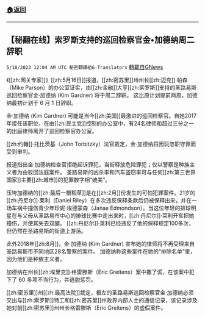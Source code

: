 ###  [:house:返回](README.md)
---


## 【秘翻在线】索罗斯支持的巡回检察官金•加德纳周二辞职
`5/18/2023 12:04 AM UTC 秘密翻譯組G-Translators` [轉載自GNews](https://gnews.org/articles/1309458)

《[[zh:网关专家]]》[[zh:5月16日]]报道，[[zh:密苏里]]州州长[[zh:迈克]]·帕森（Mike Parson）的办公室证实，由[[zh:金融]]大亨[[zh:索罗斯]]支持的圣路易斯巡回检察官金·加德纳 (Kim Gardner) 将于周二辞职。 这比原计划提前两周，加德纳最初计划于 6 月 1 日辞职。

金·加德纳 (Kim Gardner) 可能是当今[[zh:美国]]最激进的巡回检察官。自她2017 年接任该职位，在由[[zh:民主党]]控制的办公室中，有24名律师和超过三分之一的出庭律师离开了巡回检察官办公室。

[[zh:约翰]]·托比茨基（John Torbitzky）法官裁定，金·加德纳将因玩忽职守罪而受到审判。

报道指出金·加德纳检查官拒绝起诉罪犯，当街释放危险罪犯；仅以警察是种族主义者为由驳回法庭案件。 圣路易斯的凶杀率和汽车盗窃率可与任何[[zh:第三世界国家]]主要[[zh:城市]]的犯罪数字相“媲美”。

压垮加德纳的[[zh:最后一根稻草]]是在[[zh:2月]]份发生的可怕犯罪案件。21岁的[[zh:丹尼尔]]·莱利（Daniel Riley）在多次违反保释条款后仍被保释出来，并在一场车祸中撞伤青少年珍妮·埃德蒙森（Janae Edmondson）。当这位年轻的排球明星在与父母从圣路易市中心的排球比赛中走出来时，[[zh:丹尼尔]]·莱利开车把她撞伤，并使其失去双腿。 [[zh:丹尼尔]]·莱利已经违反了他的保释规定100多次，但仍然在圣路易斯的街道上游荡。

此外2018年[[zh:8月]]，金·加德纳 (Kim Gardner) 宣布她的律师将不再受理来自圣路易斯市不同地区28名警察的案件。 加德纳称这些案件在她的“排除名单”里，因为他们是种族主义者。

加德纳在州长[[zh:埃里克]]·格雷滕斯（Eric Greitens）案中撒了谎，在该案中犯下了 60 多项不当行为，并逃脱惩罚。

[[zh:密苏里]]州[[zh:最高法院]]裁定，极左的圣路易斯巡回检察官金·加德纳必须交出与[[zh:索罗斯]]特工和[[zh:密苏里]]州政界内部人士的通信记录，该记录涉及她对前[[zh:密苏里]]州州长格雷滕斯（Eric Greitens）的虚假案件。
